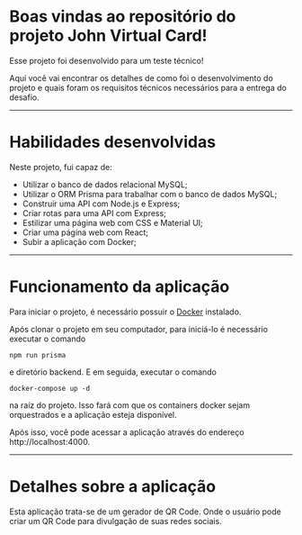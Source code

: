 # Boas vindas ao repositório do projeto <b>John Virtual Card</b>!

Esse projeto foi desenvolvido para um teste técnico!

Aqui você vai encontrar os detalhes de como foi o desenvolvimento do projeto e quais foram os requisitos técnicos necessários para a entrega do desafio.

---

# Habilidades desenvolvidas

Neste projeto, fui capaz de:

- Utilizar o banco de dados relacional MySQL;
- Utilizar o ORM Prisma para trabalhar com o banco de dados MySQL;
- Construir uma API com Node.js e Express;
- Criar rotas para uma API com Express;
- Estilizar uma página web com CSS e Material UI;
- Criar uma página web com React;
- Subir a aplicação com Docker;
   
---

# Funcionamento da aplicação

Para iniciar o projeto, é necessário possuir o [Docker](https://docs.docker.com/engine/install/ubuntu/) instalado.

Após clonar o projeto em seu computador, para iniciá-lo é necessário executar o comando
```
npm run prisma
```
e diretório backend. E em seguida, executar o comando
```
docker-compose up -d 
```
na raíz do projeto. Isso fará com que os containers docker sejam orquestrados e a aplicação esteja disponível.

Após isso, você pode acessar a aplicação através do endereço http://localhost:4000.

---

# Detalhes sobre a aplicação

Esta aplicação trata-se de um gerador de QR Code. Onde o usuário pode criar um QR Code para divulgação de suas redes sociais.
